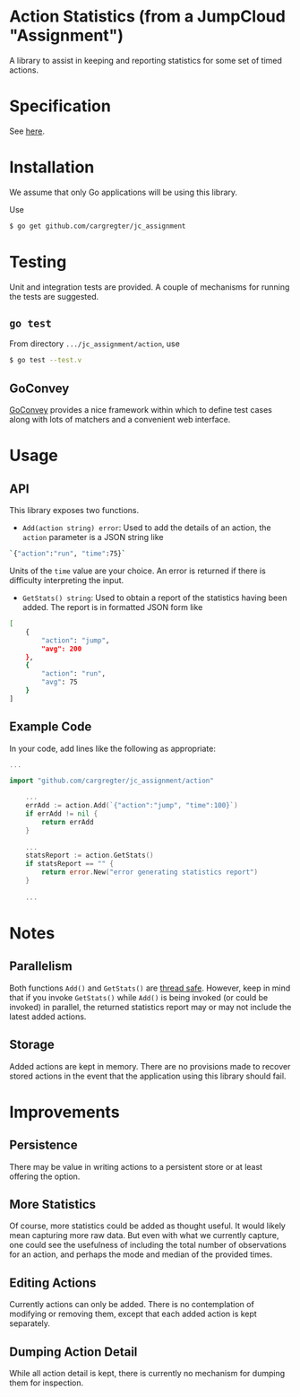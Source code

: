# Action Statistics (from a JumpCloud "Assignment")
A library to assist in keeping and reporting statistics for some set of timed actions.

# Specification
See [here](./JumpCloud%20-%20Backend%20Take%20Home%20Assignment%20(v2)%20-%204_17_2019.pdf).

# Installation
We assume that only Go applications will be using this library.

Use
```bash
$ go get github.com/cargregter/jc_assignment
```

# Testing
Unit and integration tests are provided. A couple of mechanisms
for running the tests are suggested.

## `go test`
From directory `.../jc_assignment/action`, use
```bash
$ go test --test.v
```

## GoConvey
[GoConvey](http://goconvey.co/) provides a nice framework within
which to define test cases along with lots of matchers and
a convenient web interface.

# Usage
## API
This library exposes two functions.

- `Add(action string) error`: Used to add the details of an action,
the `action` parameter is a JSON string like
```bash
`{"action":"run", "time":75}`
```
Units of the `time` value are your choice. An error is returned
if there is difficulty interpreting the input.
- `GetStats() string`: Used to obtain a report of the statistics
having been added. The report is in formatted JSON form like
```bash
[
    {
        "action": "jump",
        "avg": 200
    },
    {
        "action": "run",
        "avg": 75
    }
]
```

## Example Code
In your code, add lines like the following as appropriate:
```go
...

import "github.com/cargregter/jc_assignment/action"

    ...
    errAdd := action.Add(`{"action":"jump", "time":100}`)
    if errAdd != nil {
    	return errAdd
    }
    
    ...
    statsReport := action.GetStats()
    if statsReport == "" {
    	return error.New("error generating statistics report")
    }
    
    ...
```

# Notes
## Parallelism
Both functions `Add()` and `GetStats()` are [thread safe](https://en.wikipedia.org/wiki/Thread_safety).
However, keep in mind that if you invoke `GetStats()` while
`Add()` is being invoked (or could be invoked) in parallel,
the returned statistics report may or may not include the latest
added actions.

## Storage
Added actions are kept in memory. There are no provisions
made to recover stored actions in the event that the application
using this library should fail.

# Improvements
## Persistence
There may be value in writing actions to a persistent store
or at least offering the option.

## More Statistics
Of course, more statistics could be added as thought useful.
It would likely mean capturing more raw data. But even with
what we currently capture, one could see the usefulness of
including the total number of observations for an action, and
perhaps the mode and median of the provided times.

## Editing Actions
Currently actions can only be added. There is no contemplation
of modifying or removing them, except that each added action
is kept separately.

## Dumping Action Detail
While all action detail is kept, there is currently no
mechanism for dumping them for inspection.
